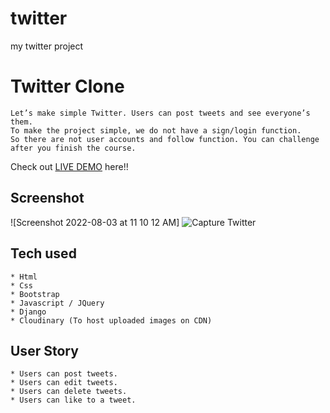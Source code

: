 # twitter
my twitter project
# Twitter Clone
```
Let’s make simple Twitter. Users can post tweets and see everyone’s them.
To make the project simple, we do not have a sign/login function.
So there are not user accounts and follow function. You can challenge after you finish the course.
```
Check out [LIVE DEMO](https://TwitterClone.yasminerobinson.repl.co) here!!
## Screenshot
![Screenshot 2022-08-03 at 11 10 12 AM]  ![Capture Twitter](https://user-images.githubusercontent.com/107933391/212238461-a577b07c-b4d8-4222-b941-d9dfad051064.PNG)

## Tech used
```
* Html
* Css
* Bootstrap
* Javascript / JQuery
* Django
* Cloudinary (To host uploaded images on CDN)
```
## User Story
```
* Users can post tweets.
* Users can edit tweets.
* Users can delete tweets.
* Users can like to a tweet.
```











